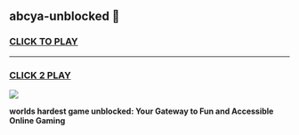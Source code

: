 
## abcya-unblocked 👋
<h3>
<a href="https://premium.freeplayer.one?title=abcya-unblocked&ref=14F">CLICK TO PLAY</a></h3>
<hr>

<h3>
<a href="https://premium.freeplayer.one?title=abcya-unblocked&ref=14F">CLICK 2 PLAY</a>
  
</h3>

<a href="https://premium.freeplayer.one?title=abcya-unblocked&ref=12F/"><img src="https://clearcache.store/games.png"></a>


**worlds hardest game unblocked: Your Gateway to Fun and Accessible Online Gaming**
